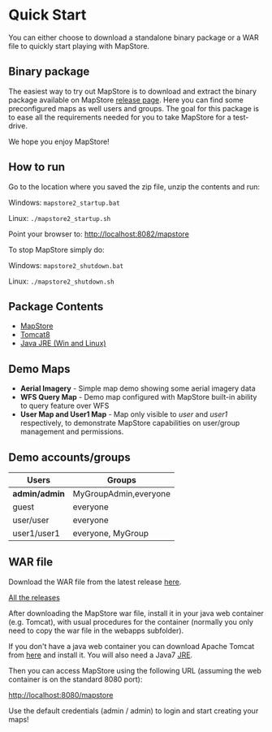 # Quick Start

You can either choose to download a standalone binary package or a WAR file to quickly start playing with MapStore.

## Binary package

The easiest way to try out MapStore is to download and extract the binary package available on MapStore [release page](https://github.com/geosolutions-it/MapStore2/releases/latest).
Here you can find some preconfigured maps as well users and groups.
The goal for this package is to ease all the requirements needed for you to take MapStore for a test-drive.

We hope you enjoy MapStore!

## How to run

Go to the location where you saved the zip file, unzip the contents and run:

Windows: `mapstore2_startup.bat`

Linux: `./mapstore2_startup.sh`

Point your browser to: [http://localhost:8082/mapstore](http://localhost:8082/mapstore)

To stop MapStore simply do:

Windows: `mapstore2_shutdown.bat`

Linux: `./mapstore2_shutdown.sh`

## Package Contents

* [MapStore](https://github.com/geosolutions-it/MapStore2/releases/latest)
* [Tomcat8](http://tomcat.apache.org/)
* [Java JRE (Win and Linux)](https://www.oracle.com/technetwork/java/javase/downloads/index.html)

## Demo Maps

* **Aerial Imagery** - Simple map demo showing some aerial imagery data
* **WFS Query Map** - Demo map configured with MapStore built-in ability to query feature over WFS
* **User Map and User1 Map** - Map only visible to *user* and *user1* respectively, to demonstrate MapStore capabilities on user/group management and permissions.

## Demo accounts/groups

| **Users**       | **Groups**            |
|-----------------|-----------------------|
| **admin/admin** | MyGroupAdmin,everyone |
| guest           | everyone              |
| user/user       | everyone              |
| user1/user1     | everyone, MyGroup     |

## WAR file

Download the WAR file from the latest release [here](https://github.com/geosolutions-it/MapStore2/releases/latest).

[All the releases](https://github.com/geosolutions-it/MapStore2/releases)

After downloading the MapStore war file, install it in your java web container (e.g. Tomcat), with usual procedures for the container (normally you only need to copy the war file in the webapps subfolder).

If you don't have a java web container you can download Apache Tomcat from [here](https://tomcat.apache.org/download-80.cgi) and install it. You will also need a Java7 [JRE](https://www.oracle.com/it/java/technologies/javase-jre8-downloads.html).

Then you can access MapStore using the following URL (assuming the web container is on the standard 8080 port):

[http://localhost:8080/mapstore](http://localhost:8080/mapstore)

Use the default credentials (admin / admin) to login and start creating your maps!
